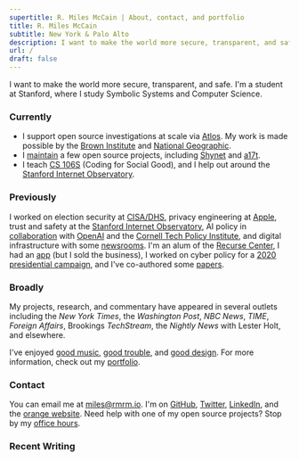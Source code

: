 ```yaml
---
supertitle: R. Miles McCain | About, contact, and portfolio
title: R. Miles McCain
subtitle: New York & Palo Alto
description: I want to make the world more secure, transparent, and safe. I'm a student at Stanford, where I study Symbolic Systems and Computer Science.
url: /
draft: false
---
```


I want to make the world more secure, transparent, and safe. I'm a student at Stanford, where I study Symbolic Systems and Computer Science.

### Currently

- I support open source investigations at scale via [Atlos](https://atlos.org). My work is made possible by the [Brown Institute](https://brown.stanford.edu) and [National Geographic](https://blog.nationalgeographic.org/2023/05/02/introducing-the-national-geographic-societys-2023-young-explorers/).
- I [maintain](https://github.com/milesmcc) a few open source projects, including [Shynet](https://github.com/milesmcc/shynet) and [a17t](https://github.com/milesmcc/a17t).
- I teach [CS 106S](https://cs106a.stanford.edu) (Coding for Social Good), and I help out around the [Stanford Internet Observatory](https://io.stanford.edu).

### Previously

I worked on election security at [CISA/DHS](https://cisa.gov), privacy engineering at [Apple](/portfolio/apple), trust and safety at the [Stanford Internet Observatory](https://io.stanford.edu), AI policy in [collaboration](https://arxiv.org/abs/1908.09203) with [OpenAI](https://openai.com/research/gpt-2-6-month-follow-up) and the [Cornell Tech Policy Institute](https://tpi.as.cornell.edu), and digital infrastructure with some [newsrooms](https://newscatalyst.org/). I'm an alum of the [Recurse Center](https://www.recurse.com/scout/click?t=e62336f0f378bcf03a96d441d015db88), I had an [app](https://paxo.ai) (but I sold the business), I worked on cyber policy for a [2020 presidential campaign](/portfolio/politics), and I've co-authored some [papers](https://scholar.google.com/citations?user=lrKeJiUAAAAJ).

### Broadly

My projects, research, and commentary have appeared in several outlets including the _New York Times_, the _Washington Post_, _NBC News_, _TIME_, _Foreign Affairs_, Brookings _TechStream_, the _Nightly News_ with Lester Holt, and elsewhere.

I've enjoyed [good music](https://mottlane.com), [good trouble](https://stanforddaily.com/2022/11/01/opinion-fizz-previously-compromised-its-users-privacy-it-may-do-so-again/), and [good design](https://a17t.miles.land). For more information, check out my [portfolio](/portfolio).

### Contact

You can email me at [miles@rmrm.io](mailto:miles@rmrm.io). I'm on [GitHub](https://github.com/milesmcc), [Twitter](https://twitter.com/MilesMcCain), [LinkedIn](https://www.linkedin.com/in/r-miles-mccain-a215b1199/), and the [orange website](https://news.ycombinator.com/user?id=epoch_100). Need help with one of my open source projects? Stop by my <a href="/officehours">office hours</a>.

### Recent Writing
